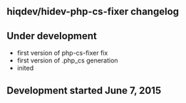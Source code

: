 hiqdev/hidev-php-cs-fixer changelog
-----------------------------------

## Under development

- first version of php-cs-fixer fix
- first version of .php_cs generation
- inited

## Development started June 7, 2015

